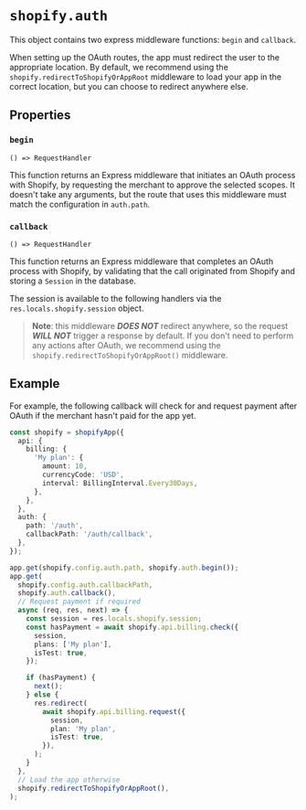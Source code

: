 # `shopify.auth`

This object contains two express middleware functions: `begin` and `callback`.

When setting up the OAuth routes, the app must redirect the user to the appropriate location.
By default, we recommend using the `shopify.redirectToShopifyOrAppRoot` middleware to load your app in the correct location, but you can choose to redirect anywhere else.

## Properties

### `begin`

`() => RequestHandler`

This function returns an Express middleware that initiates an OAuth process with Shopify, by requesting the merchant to approve the selected scopes.
It doesn't take any arguments, but the route that uses this middleware must match the configuration in `auth.path`.

### `callback`

`() => RequestHandler`

This function returns an Express middleware that completes an OAuth process with Shopify, by validating that the call originated from Shopify and storing a `Session` in the database.

The session is available to the following handlers via the `res.locals.shopify.session` object.

> **Note**: this middleware **_DOES NOT_** redirect anywhere, so the request **_WILL NOT_** trigger a response by default. If you don't need to perform any actions after OAuth, we recommend using the `shopify.redirectToShopifyOrAppRoot()` middleware.

## Example

For example, the following callback will check for and request payment after OAuth if the merchant hasn't paid for the app yet.

```ts
const shopify = shopifyApp({
  api: {
    billing: {
      'My plan': {
        amount: 10,
        currencyCode: 'USD',
        interval: BillingInterval.Every30Days,
      },
    },
  },
  auth: {
    path: '/auth',
    callbackPath: '/auth/callback',
  },
});

app.get(shopify.config.auth.path, shopify.auth.begin());
app.get(
  shopify.config.auth.callbackPath,
  shopify.auth.callback(),
  // Request payment if required
  async (req, res, next) => {
    const session = res.locals.shopify.session;
    const hasPayment = await shopify.api.billing.check({
      session,
      plans: ['My plan'],
      isTest: true,
    });

    if (hasPayment) {
      next();
    } else {
      res.redirect(
        await shopify.api.billing.request({
          session,
          plan: 'My plan',
          isTest: true,
        }),
      );
    }
  },
  // Load the app otherwise
  shopify.redirectToShopifyOrAppRoot(),
);
```
